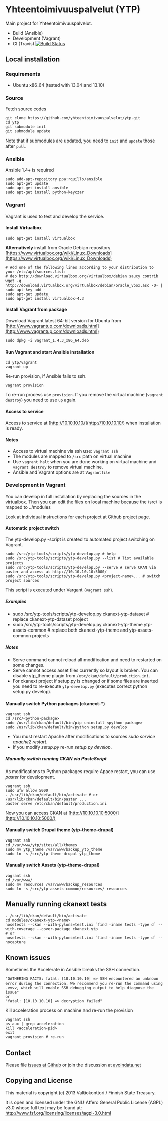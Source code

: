 Yhteentoimivuuspalvelut (YTP)
=============================

Main project for Yhteentoimivuuspalvelut.

- Build (Ansible)
- Development (Vagrant)
- CI (Travis) [![Build Status][travis-image]][travis-url]

## Local installation

### Requirements

- Ubuntu x86_64 (tested with 13.04 and 13.10)


### Source

Fetch source codes

    git clone https://github.com/yhteentoimivuuspalvelut/ytp.git
    cd ytp
    git submodule init
    git submodule update 

Note that if submodules are updated, you need to `init` and `update` those after `pull`.


### Ansible

Ansible 1.4+ is required

    sudo add-apt-repository ppa:rquillo/ansible
    sudo apt-get update
    sudo apt-get install ansible
    sudo apt-get install python-keyczar


### Vagrant

Vagrant is used to test and develop the service.


#### Install Virtualbox

    sudo apt-get install virtualbox

**Alternatively** install from Oracle Debian repository [https://www.virtualbox.org/wiki/Linux_Downloads](https://www.virtualbox.org/wiki/Linux_Downloads)

    # Add one of the following lines according to your distribution to your /etc/apt/sources.list:
    # deb http://download.virtualbox.org/virtualbox/debian saucy contrib
    wget -q http://download.virtualbox.org/virtualbox/debian/oracle_vbox.asc -O- | sudo apt-key add -
    sudo apt-get update
    sudo apt-get install virtualbox-4.3


#### Install Vagrant from package

Download Vagrant latest 64-bit version for Ubuntu from [http://www.vagrantup.com/downloads.html](http://www.vagrantup.com/downloads.html)

    sudo dpkg -i vagrant_1.4.3_x86_64.deb


#### Run Vagrant and start Ansible installation

    cd ytp/vagrant
    vagrant up

Re-run provision, if Ansible fails to ssh. 

    vagrant provision

To re-run process use `provision`. If you remove the virtual machine (`vagrant destroy`) you need to use `up` again.


#### Access to service

Access to service at [http://10.10.10.10/](http://10.10.10.10/) when installation is ready.


#### Notes

- Access to virtual machine via ssh use: `vagrant ssh`
- The modules are mapped to `/src` path on virtual machine
- Use `vagrant halt` when you are done working on virtual machine and `vagrant destroy` to remove virtual machine.
- Ansible and Vagrant options are at `Vagrantfile`


### Development in Vagrant

You can develop in full installation by replacing the sources in the virtualbox. Then you can edit the files on local machine because the /src/ is mapped to ../modules

Look at individual instructions for each project at Github project page.

#### Automatic project switch

The ytp-develop.py -script is created to automated project switching on Vagrant.

    sudo /src/ytp-tools/scripts/ytp-develop.py # help
    sudo /src/ytp-tools/scripts/ytp-develop.py --list # list available projects
    sudo /src/ytp-tools/scripts/ytp-develop.py --serve # serve CKAN via paster and access at http://10.10.10.10:5000/
    sudo /src/ytp-tools/scripts/ytp-develop.py <project-name>... # switch project sources

This script is executed under Vargant (`vagrant ssh`).

##### Examples

- sudo /src/ytp-tools/scripts/ytp-develop.py ckanext-ytp-dataset # replace ckanext-ytp-dataset project
- sudo /src/ytp-tools/scripts/ytp-develop.py ckanext-ytp-theme ytp-assets-common # replace both ckanext-ytp-theme and ytp-assets-common projects 

##### Notes

- Serve command cannot reload all modification and need to restarted on some changes.
- Serve cannot access asset files currently so layout is broken. You can disable ytp_theme plugin from `/etc/ckan/default/production.ini`. 
- For ckanext project if setup.py is changed or if some files are inserted you need to re-execute `ytp-develop.py` (executes correct python setup.py develop).

#### Manually switch Python packages (ckanext-*)

    vagrant ssh
    cd /src/<python-package>
    sudo /usr/lib/ckan/default/bin/pip uninstall <python-package>
    sudo /usr/lib/ckan/default/bin/python setup.py develop

- You must restart Apache after modifications to sources *sudo service apache2 restart*. 
- If you modify *setup.py* re-run *setup.py develop*. 


##### Manually switch running CKAN via PasteScript

As modifications to Python packages require Apace restart, you can use *paster* for development. 

    vagrant ssh
    sudo ufw allow 5000
    . /usr/lib/ckan/default/bin/activate # or /usr/lib/ckan/default/bin/paster ...
    paster serve /etc/ckan/default/production.ini

Now you can access CKAN at [http://10.10.10.10:5000/](http://10.10.10.10:5000/)


#### Manually switch Drupal theme (ytp-theme-drupal)

    vagrant ssh
    cd /var/www/ytp/sites/all/themes
    sudo mv ytp_theme /var/www/backup_ytp_theme
    sudo ln -s /src/ytp-theme-drupal ytp_theme


#### Manually switch Assets (ytp-theme-drupal)

    vagrant ssh
    cd /var/www/
    sudo mv resources /var/www/backup_resources
    sudo ln -s /src/ytp-assets-common/resources/ resources


## Manually running ckanext tests

    . /usr/lib/ckan/default/bin/activate
    cd modules/ckanext-ytp-<name>
    nosetests --ckan --with-pylons=test.ini `find -iname tests -type d` --with-coverage --cover-package ckanext.ytp
    # or
    nosetests --ckan --with-pylons=test.ini `find -iname tests -type d` --nocapture

## Known issues

Sometimes the Accelerate in Ansible breaks the SSH connection.  

    "GATHERING FACTS: fatal: [10.10.10.10] => SSH encountered an unknown error during the connection. We recommend you re-run the command using -vvvv, which will enable SSH debugging output to help diagnose the issue"
    or
    "fatal: [10.10.10.10] => decryption failed"

Kill acceleration process on machine and re-run the provision 

    vagrant ssh
    ps aux | grep acceleration
    kill <acceleration-pid>
    exit
    vagrant provision # re-run


## Contact

Please file [issues at Github](https://github.com/yhteentoimivuuspalvelut/ytp/issues) or join the discussion at [avoindata.net](http://avoindata.net/)


## Copying and License

This material is copyright (c) 2013 Valtiokonttori / Finnish State Treasury.

It is open and licensed under the GNU Affero General Public License (AGPL) v3.0
whose full text may be found at: http://www.fsf.org/licensing/licenses/agpl-3.0.html

[travis-url]: https://travis-ci.org/yhteentoimivuuspalvelut/ytp
[travis-image]: https://travis-ci.org/yhteentoimivuuspalvelut/ytp.png?branch=master
